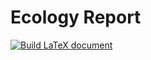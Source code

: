 # Ecology Report


[![Build LaTeX document](https://github.com/sebge2/eco-report/actions/workflows/main.yml/badge.svg)](https://github.com/sebge2/eco-report/actions/workflows/main.yml)
